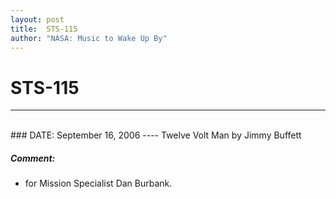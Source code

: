 ```yaml
---
layout: post
title:  STS-115
author: "NASA: Music to Wake Up By"
---
```


# STS-115
----
<br/>
### DATE: September 16, 2006
----
Twelve Volt Man by Jimmy Buffett

##### Comment:
* for Mission Specialist Dan Burbank.
